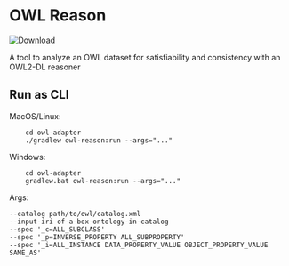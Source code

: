 # OWL Reason

[ ![Download](https://api.bintray.com/packages/opencaesar/owl-tools/owl-reason/images/download.svg) ](https://bintray.com/opencaesar/owl-tools/owl-reason/_latestVersion)

A tool to analyze an OWL dataset for satisfiability and consistency with an OWL2-DL reasoner

## Run as CLI

MacOS/Linux:
```
    cd owl-adapter
    ./gradlew owl-reason:run --args="..."
```
Windows:
```
    cd owl-adapter
    gradlew.bat owl-reason:run --args="..."
```
Args:
```
--catalog path/to/owl/catalog.xml
--input-iri of-a-box-ontology-in-catalog
--spec '_c=ALL_SUBCLASS'
--spec '_p=INVERSE_PROPERTY ALL_SUBPROPERTY'
--spec '_i=ALL_INSTANCE DATA_PROPERTY_VALUE OBJECT_PROPERTY_VALUE SAME_AS'
```
